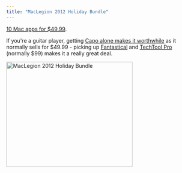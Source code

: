 ```yaml
---
title: "MacLegion 2012 Holiday Bundle"
---
```

<p><a href="https://go2.maclegion.com/SH59">10 Mac apps for $49.99</a>.</p>
<p>If you're a guitar player, getting <a href="https://go2.maclegion.com/SH5B">Capo alone makes it worthwhile</a> as it normally sells for $49.99 - picking up <a href="https://go2.maclegion.com/SH5D">Fantastical</a> and <a href="https://go2.maclegion.com/SH5F">TechTool Pro</a> (normally $99) makes it a really great deal.</p>
<p><a href="https://go2.maclegion.com/SH59" target="_blank"><img src="https://chrisenns.com/wp-content/uploads/2012/11/336x280-201205.jpg" alt="MacLegion 2012 Holiday Bundle" title="MacLegion 2012 Holiday Bundle" width="336" height="280" class="aligncenter size-full wp-image-20961" /></a></p>
